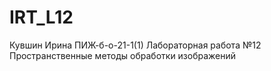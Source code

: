 # IRT_L12
Кувшин Ирина ПИЖ-б-о-21-1(1) Лабораторная работа №12  Пространственные методы обработки изображений


